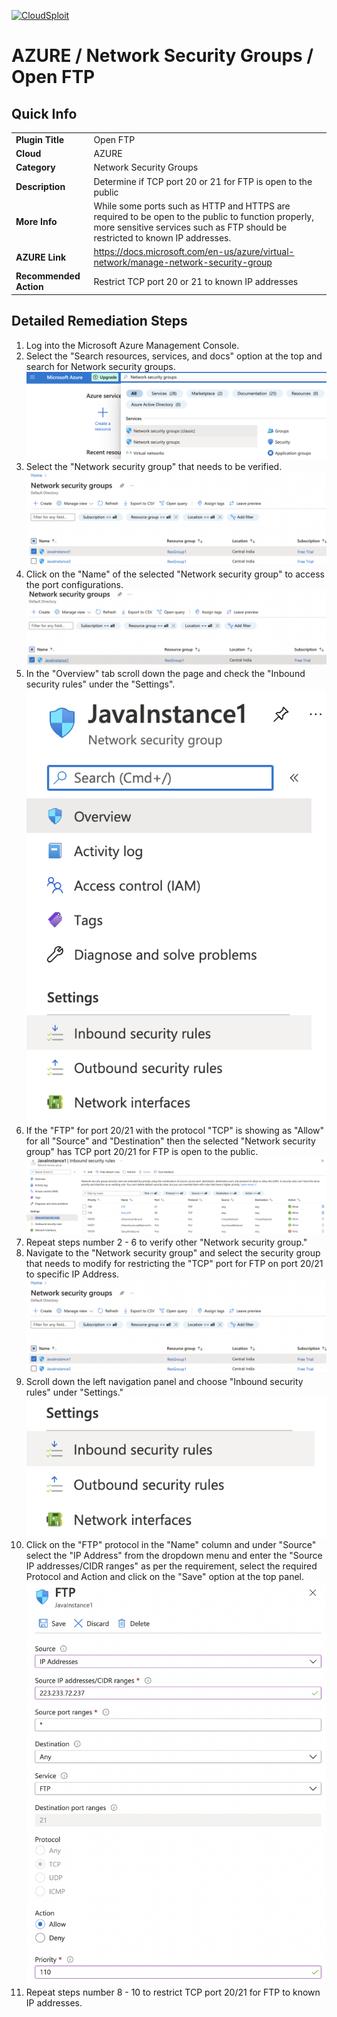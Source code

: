 [![CloudSploit](https://cloudsploit.com/img/logo-new-big-text-100.png "CloudSploit")](https://cloudsploit.com)

# AZURE / Network Security Groups / Open FTP

## Quick Info

| | |
|-|-|
| **Plugin Title** | Open FTP |
| **Cloud** | AZURE |
| **Category** | Network Security Groups |
| **Description** | Determine if TCP port 20 or 21 for FTP is open to the public |
| **More Info** | While some ports such as HTTP and HTTPS are required to be open to the public to function properly, more sensitive services such as FTP should be restricted to known IP addresses. |
| **AZURE Link** | https://docs.microsoft.com/en-us/azure/virtual-network/manage-network-security-group |
| **Recommended Action** | Restrict TCP port 20 or 21 to known IP addresses |

## Detailed Remediation Steps


1. Log into the Microsoft Azure Management Console.
2. Select the "Search resources, services, and docs" option at the top and search for Network security groups. </br> <img src="/resources/azure/networksecuritygroups/open-ftp/step2.png"/>
3.  Select the "Network security group" that needs to be verified. </br> <img src="/resources/azure/networksecuritygroups/open-ftp/step3.png"/>
4.  Click on the "Name" of the selected "Network security group" to access the port configurations. </br> <img src="/resources/azure/networksecuritygroups/open-ftp/step4.png"/> 
5. In the "Overview" tab scroll down the page and check the "Inbound security rules" under the "Settings". </br> <img src="/resources/azure/networksecuritygroups/open-ftp/step5.png"/>
6. If the "FTP" for port 20/21 with the protocol "TCP" is showing as "Allow" for all "Source" and "Destination" then the selected  "Network security group" has TCP port 20/21 for FTP is open to the public. </br> <img src="/resources/azure/networksecuritygroups/open-ftp/step6.png"/>
7. Repeat steps number 2 - 6 to verify other "Network security group." </br>
8.  Navigate to the "Network security group" and select the security group that needs to modify for restricting the "TCP" port for FTP on port 20/21 to specific IP Address.</br> <img src="/resources/azure/networksecuritygroups/open-ftp/step8.png"/>
9. Scroll down the left navigation panel and choose "Inbound security rules" under "Settings."</br> <img src="/resources/azure/networksecuritygroups/open-ftp/step9.png"/>
10.  Click on the "FTP" protocol in the "Name" column and under "Source" select the "IP Address" from the dropdown menu and enter the "Source IP addresses/CIDR ranges" as per the requirement, select the required Protocol and Action and click on the "Save" option at the top panel. </br> <img src="/resources/azure/networksecuritygroups/open-ftp/step10.png"/>
11. Repeat steps number 8 - 10 to restrict TCP port 20/21 for FTP to known IP addresses.</br>
